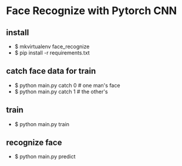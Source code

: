 # Face Recognize with Pytorch CNN

## install
* $ mkvirtualenv face_recognize
* $ pip install -r requirements.txt

## catch face data for train
* $ python main.py catch 0 # one man's face
* $ python main.py catch 1 # the other's

## train
* $ python main.py train

## recognize face
* $ python main.py predict